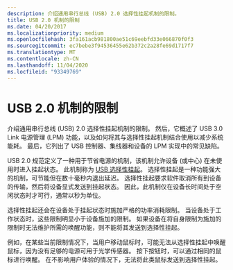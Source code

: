 ```yaml
---
description: 介绍通用串行总线 (USB) 2.0 选择性挂起机制的限制。
title: USB 2.0 机制的限制
ms.date: 04/20/2017
ms.localizationpriority: medium
ms.openlocfilehash: 3fa161acb981800ae51c69eebfd33e066870f0f3
ms.sourcegitcommit: ec7bebe3f94536455e62b372c2a28fe69d1717f7
ms.translationtype: MT
ms.contentlocale: zh-CN
ms.lasthandoff: 11/04/2020
ms.locfileid: "93349769"
---
```

# <a name="limitations-of-usb-20-mechanism"></a>USB 2.0 机制的限制

介绍通用串行总线 (USB) 2.0 选择性挂起机制的限制。 然后，它概述了 USB 3.0 Link 电源管理 (LPM) 功能，以及如何将其与选择性挂起机制结合使用以减少系统能耗。 最后，它列出了 USB 控制器、集线器和设备的 LPM 实现中的常见缺陷。

USB 2.0 规范定义了一种用于节省电源的机制，该机制允许设备 (或中心) 在未使用时进入挂起状态。 此机制称为 [USB 选择性挂起](./usb-selective-suspend.md)。 选择性挂起是一种功能强大的机制，可节能但在数十毫秒内退出延迟。 选择性挂起要求软件取消所有到设备的传输，然后将设备显式发送到挂起状态。 因此，此机制仅在设备长时间处于空闲状态时才可行，通常以秒为单位。

选择性挂起还会在设备处于挂起状态时施加严格的功率消耗限制。 当设备处于工作状态时，这些限制明显小于设备施加的限制。 如果设备在将自身限制为施加的限制时无法维护所需的唤醒功能，则不能将其发送到选择性挂起。

例如，在某些当前限制情况下，当用户移动鼠标时，可能无法从选择性挂起中唤醒鼠标，因为没有足够的电源可用于光学传感器。 按下按钮时，可以通过相同的鼠标进行唤醒。 在不影响用户体验的情况下，无法将此类鼠标发送到选择性挂起。